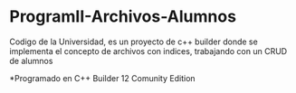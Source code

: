 # ProgramII-Archivos-Alumnos
Codigo de la Universidad, es un proyecto de c++ builder donde se implementa el concepto de archivos con indices, trabajando con un CRUD de alumnos

*Programado en C++ Builder 12 Comunity Edition
